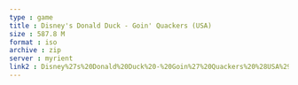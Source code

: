 ```yaml
---
type : game
title : Disney's Donald Duck - Goin' Quackers (USA)
size : 587.8 M
format : iso
archive : zip
server : myrient
link2 : Disney%27s%20Donald%20Duck%20-%20Goin%27%20Quackers%20%28USA%29
---
```

